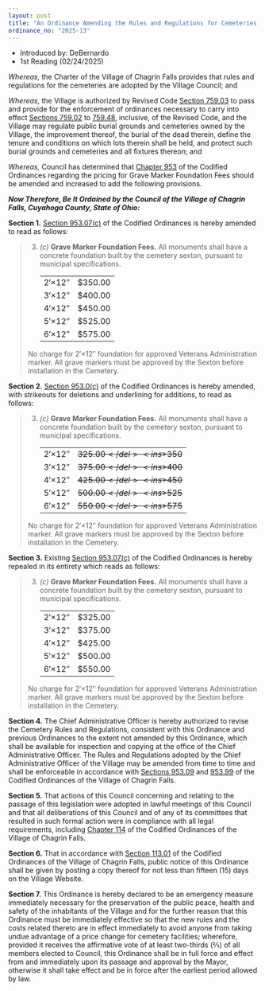 ```yaml
---
layout: post
title: "An Ordinance Amending the Rules and Regulations for Cemeteries in the Village of Chagrin Falls and Amending Codified Ordinance Sections 953.07(c) Regarding Fees for Burials in the Village Cemeteries and Declaring an Emergency"
ordinance_no: "2025-13"
---
```


- Introduced by: DeBernardo
- 1st Reading (02/24/2025)

_Whereas,_ the Charter of the Village of Chagrin Falls provides that rules and regulations for the cemeteries are adopted by the Village Council; and

_Whereas,_ the Village is authorized by Revised Code [Section 759.03][ORC 759.03] to pass and provide for the enforcement of ordinances necessary to carry into effect [Sections 759.02][ORC 759.02] to [759.48][ORC 759.48], inclusive, of the Revised Code, and the Village may regulate public burial grounds and cemeteries owned by the Village, the improvement thereof, the burial of the dead therein, define the tenure and conditions on which lots therein shall be held, and protect such burial grounds and cemeteries and all fixtures thereon; and

_Whereas,_ Council has determined that [Chapter 953][CFCO 953] of the Codified Ordinances regarding the pricing for Grave Marker Foundation Fees should be amended and increased to add the following provisions.

**_Now Therefore, Be It Ordained by the Council of the Village of Chagrin Falls, Cuyahoga County, State of Ohio:_**

**Section 1.** [Section 953.07(c)][CFCO 953.07(c)] of the Codified Ordinances is hereby amended to read as follows:

> 3. _(c)_ **Grave Marker Foundation Fees.** All monuments shall have a concrete foundation built by the cemetery sexton, pursuant to municipal specifications.
>
>     |       |         |
>     |-------|---------|
>     | 2′×12″ | $350.00 |
>     | 3′×12″ | $400.00 |
>     | 4′×12″ | $450.00 |
>     | 5′×12″ | $525.00 |
>     | 6′×12″ | $575.00 |
>
> No charge for 2′×12″ foundation for approved Veterans Administration marker. All grave markers must be approved by the Sexton before installation in the Cemetery.

**Section 2.** [Section 953.0(c)][CFCO 953.07(c)] of the Codified Ordinances is hereby amended, with strikeouts for deletions and underlining for additions, to read as follows:

> 3. _(c)_ **Grave Marker Foundation Fees.** All monuments shall have a concrete foundation built by the cemetery sexton, pursuant to municipal specifications.
>
>     |       |                                    |
>     |-------|------------------------------------|
>     | 2′×12″ | <del>$325.00</del> <ins>$350</ins> |
>     | 3′×12″ | <del>$375.00</del> <ins>$400</ins> |
>     | 4′×12″ | <del>$425.00</del> <ins>$450</ins> |
>     | 5′×12″ | <del>$500.00</del> <ins>$525</ins> |
>     | 6′×12″ | <del>$550.00</del> <ins>$575</ins> |
>
> No charge for 2′×12″ foundation for approved Veterans Administration marker. All grave markers must be approved by the Sexton before installation in the Cemetery.

**Section 3.** Existing [Section 953.07(c)][CFCO 953.07(c)] of the Codified Ordinances is hereby repealed in its entirety which reads as follows:

> 3. _(c)_ **Grave Marker Foundation Fees.** All monuments shall have a concrete foundation built by the cemetery sexton, pursuant to municipal specifications.
>
>     |       |         |
>     |-------|---------|
>     | 2′×12″ | $325.00 |
>     | 3′×12″ | $375.00 |
>     | 4′×12″ | $425.00 |
>     | 5′×12″ | $500.00 |
>     | 6′×12″ | $550.00 |
>
> No charge for 2′×12″ foundation for approved Veterans Administration marker. All grave markers must be approved by the Sexton before installation in the Cemetery.

**Section 4.** The Chief Administrative Officer is hereby authorized to revise the Cemetery Rules and Regulations, consistent with this Ordinance and previous Ordinances to the extent not amended by this Ordinance, which shall be available for inspection and copying at the office of the Chief Administrative Officer. The Rules and Regulations adopted by the Chief Administrative Officer of the Village may be amended from time to time and shall be enforceable in accordance with [Sections 953.09][CFCO 953.09] and [953.99][CFCO 953.99] of the Codified Ordinances of the Village of Chagrin Falls.

**Section 5.** That actions of this Council concerning and relating to the passage of this legislation were adopted in lawful meetings of this Council and that all deliberations of this Council and of any of its committees that resulted in such formal action were in compliance with all legal requirements, including [Chapter 114][CFCO 114] of the Codified Ordinances of the Village of Chagrin Falls.

**Section 6.** That in accordance with [Section 113.01][CFCO 113.01] of the Codified Ordinances of the Village of Chagrin Falls, public notice of this Ordinance shall be given by posting a copy thereof for not less than fifteen (15) days on the Village Website.

**Section 7.** This Ordinance is hereby declared to be an emergency measure immediately necessary for the preservation of the public peace, health and safety of the inhabitants of the Village and for the further reason that this Ordinance must be immediately effective so that the new rules and the costs related thereto are in effect immediately to avoid anyone from taking undue advantage of a price change for cemetery facilities; wherefore, provided it receives the affirmative vote of at least two-thirds (⅔) of all members elected to Council, this Ordinance shall be in full force and effect from and immediately upon its passage and approval by the Mayor, otherwise it shall take effect and be in force after the earliest period allowed by law.

[CFCO 113.01]:</chapters/chapter-113-ordinances-and-resolutions/#11301-publication-and-posting>
[CFCO 114]:</chapters/chapter-114-open-meetings>
[CFCO 953.07(c)]:</chapters/chapter-953-evergreen-cemetery/#95307(c)>
[CFCO 953.09]:</chapters/chapter-953-evergreen-cemetery/#95309-violation-of-rules-and-regulations>
[CFCO 953.99]:</chapters/chapter-953-evergreen-cemetery/#95399-penalty>
[CFCO 953]:</chapters/chapter-953-evergreen-cemetery/>
[ORC 759.02]:<https://codes.ohio.gov/ohio-revised-code/section-759.02>
[ORC 759.03]:<https://codes.ohio.gov/ohio-revised-code/section-759.03>
[ORC 759.48]:<https://codes.ohio.gov/ohio-revised-code/section-759.48>
